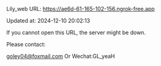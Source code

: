Lily_web URL: https://ae6d-61-165-102-156.ngrok-free.app

Updated at: 2024-12-10 20:02:13

If you cannot open this URL, the server might be down.

Please contact: 

goley04@foxmail.com Or Wechat:GL_yeaH